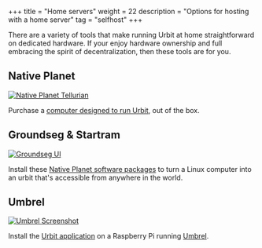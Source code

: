+++
title = "Home servers"
weight = 22
description = "Options for hosting with a home server"
tag = "selfhost"
+++

There are a variety of tools that make running Urbit at home straightforward on dedicated hardware.  If your enjoy hardware ownership and full embracing the spirit of decentralization, then these tools are for you.


## Native Planet

[![Native Planet Tellurian](https://storage.googleapis.com/media.urbit.org/site/getting-started/native-planet.jpg)](https://www.nativeplanet.io/hardware)

Purchase a [computer designed to run Urbit](https://www.nativeplanet.io/hardware), out of the box.

## Groundseg & Startram

[![Groundseg UI](https://storage.googleapis.com/media.urbit.org/site/getting-started/groundseg.png)](https://www.nativeplanet.io/software)

Install these [Native Planet software packages](https://www.nativeplanet.io/software) to turn a Linux computer into an urbit that's accessible from anywhere in the world.

## Umbrel

[![Umbrel Screenshot](https://storage.googleapis.com/media.urbit.org/site/getting-started/umbrel.png)](https://umbrel.com/)

Install the [Urbit application](https://subject.network/posts/urbit-apps-umbrel/) on a Raspberry Pi running [Umbrel](https://umbrel.com/).
